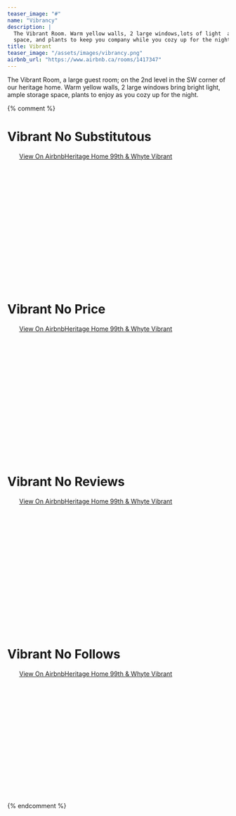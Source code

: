```yaml
---
teaser_image: "#"
name: "Vibrancy"
description: | 
  The Vibrant Room. Warm yellow walls, 2 large windows,lots of light  ample storage
  space, and plants to keep you company while you cozy up for the night.
title: Vibrant
teaser_image: "/assets/images/vibrancy.png"
airbnb_url: "https://www.airbnb.ca/rooms/1417347"
---
```

The Vibrant Room, a large guest room; on the 2nd level in the SW corner of our heritage home.
Warm yellow walls, 2 large windows bring bright light, ample storage space, plants to enjoy as you cozy up for the night.

{% comment %}
# Vibrant No Substitutous
<div class="airbnb-embed-frame" data-id="1417347" data-view="home" style="width:450px;height:300px;margin:auto"><a href="https://www.airbnb.ca/rooms/1417347?s=51">View On Airbnb</a><a href="https://www.airbnb.ca/rooms/1417347?s=51" rel="nofollow">Heritage Home 99th &amp; Whyte Vibrant</a><script async="" src="https://www.airbnb.ca/embeddable/airbnb_jssdk"></script></div>

# Vibrant No Price
<div class="airbnb-embed-frame" data-id="1417347" data-view="home" data-hide-price="true" style="width:450px;height:300px;margin:auto"><a href="https://www.airbnb.ca/rooms/1417347?s=51">View On Airbnb</a><a href="https://www.airbnb.ca/rooms/1417347?s=51" rel="nofollow">Heritage Home 99th &amp; Whyte Vibrant</a><script async="" src="https://www.airbnb.ca/embeddable/airbnb_jssdk"></script></div>

# Vibrant No Reviews
<div class="airbnb-embed-frame" data-id="1417347" data-view="home" data-hide-reviews="true" style="width:450px;height:300px;margin:auto"><a href="https://www.airbnb.ca/rooms/1417347?s=51">View On Airbnb</a><a href="https://www.airbnb.ca/rooms/1417347?s=51" rel="nofollow">Heritage Home 99th &amp; Whyte Vibrant</a><script async="" src="https://www.airbnb.ca/embeddable/airbnb_jssdk"></script></div>

# Vibrant No Follows
<div class="airbnb-embed-frame" data-id="1417347" data-view="home" style="width:450px;height:300px;margin:auto"><a href="https://www.airbnb.ca/rooms/1417347?s=51" rel="nofollow">View On Airbnb</a><a href="https://www.airbnb.ca/rooms/1417347?s=51" rel="nofollow">Heritage Home 99th &amp; Whyte Vibrant</a><script async="" src="https://www.airbnb.ca/embeddable/airbnb_jssdk"></script></div>
{% endcomment %}
